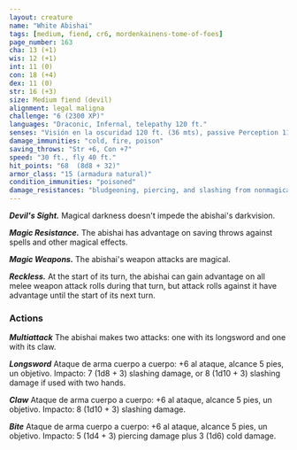 ```yaml
---
layout: creature
name: "White Abishai"
tags: [medium, fiend, cr6, mordenkainens-tome-of-foes]
page_number: 163
cha: 13 (+1)
wis: 12 (+1)
int: 11 (0)
con: 18 (+4)
dex: 11 (0)
str: 16 (+3)
size: Medium fiend (devil)
alignment: legal maligna
challenge: "6 (2300 XP)"
languages: "Draconic, Infernal, telepathy 120 ft."
senses: "Visión en la oscuridad 120 ft. (36 mts), passive Perception 11"
damage_immunities: "cold, fire, poison"
saving_throws: "Str +6, Con +7"
speed: "30 ft., fly 40 ft."
hit_points: "68  (8d8 + 32)"
armor_class: "15 (armadura natural)"
condition_immunities: "poisoned"
damage_resistances: "bludgeoning, piercing, and slashing from nonmagical attacks that aren't silvered"
---
```


***Devil's Sight.*** Magical darkness doesn't impede the abishai's darkvision.

***Magic Resistance.*** The abishai has advantage on saving throws against spells and other magical effects.

***Magic Weapons.*** The abishai's weapon attacks are magical.

***Reckless.*** At the start of its turn, the abishai can gain advantage on all melee weapon attack rolls during that turn, but attack rolls against it have advantage until the start of its next turn.

### Actions

***Multiattack*** The abishai makes two attacks: one with its longsword and one with its claw.

***Longsword*** Ataque de arma cuerpo a cuerpo: +6 al ataque, alcance 5 pies, un objetivo. Impacto: 7 (1d8 + 3) slashing damage, or 8 (1d10 + 3) slashing damage if used with two hands.

***Claw*** Ataque de arma cuerpo a cuerpo: +6 al ataque, alcance 5 pies, un objetivo. Impacto: 8 (1d10 + 3) slashing damage.

***Bite*** Ataque de arma cuerpo a cuerpo: +6 al ataque, alcance 5 pies, un objetivo. Impacto: 5 (1d4 + 3) piercing damage plus 3 (1d6) cold damage.